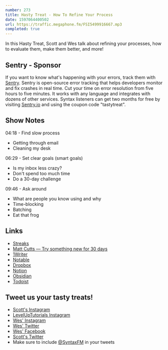 ```yaml
---
number: 273
title: Hasty Treat - How To Refine Your Process
date: 1597064400502
url: https://traffic.megaphone.fm/FSI5499916667.mp3
completed: true
---
```


In this Hasty Treat, Scott and Wes talk about refining your processes, how to evaluate them, make them better, and more!

## Sentry - Sponsor
If you want to know what's happening with your errors, track them with [Sentry](https://sentry.io/). Sentry is open-source error tracking that helps developers monitor and fix crashes in real time. Cut your time on error resolution from five hours to five minutes. It works with any language and integrates with dozens of other services. Syntax listeners can get two months for free by visiting [Sentry.io](https://sentry.io/) and using the coupon code "tastytreat".

## Show Notes

04:18 - Find slow process
* Getting through email
* Cleaning my desk

06:29 - Set clear goals (smart goals)
* Is my inbox less crazy?
* Don't spend too much time
* Do a 30-day challenge

09:46 - Ask around
* What are people you know using and why
* Time-blocking
* Batching
* Eat that frog

## Links
* [Streaks](https://streaksapp.com/)
* [Matt Cutts — Try something new for 30 days](https://www.ted.com/talks/matt_cutts_try_something_new_for_30_days)
* [1Writer](https://1writerapp.com/)
* [Notable](https://notable.app/)
* [Dropbox](https://www.dropbox.com/)
* [Notion](https://www.notion.so/)
* [Obsidian](https://obsidian.md/)
* [Todoist](https://todoist.com/)

## Tweet us your tasty treats!
* [Scott's Instagram](https://www.instagram.com/stolinski/)
* [LevelUpTutorials Instagram](https://www.instagram.com/LevelUpTutorials/)
* [Wes' Instagram](https://www.instagram.com/wesbos/)
* [Wes' Twitter](https://twitter.com/wesbos)
* [Wes' Facebook](https://www.facebook.com/wesbos.developer)
* [Scott's Twitter](https://twitter.com/stolinski)
* Make sure to include [@SyntaxFM](https://twitter.com/SyntaxFM) in your tweets
